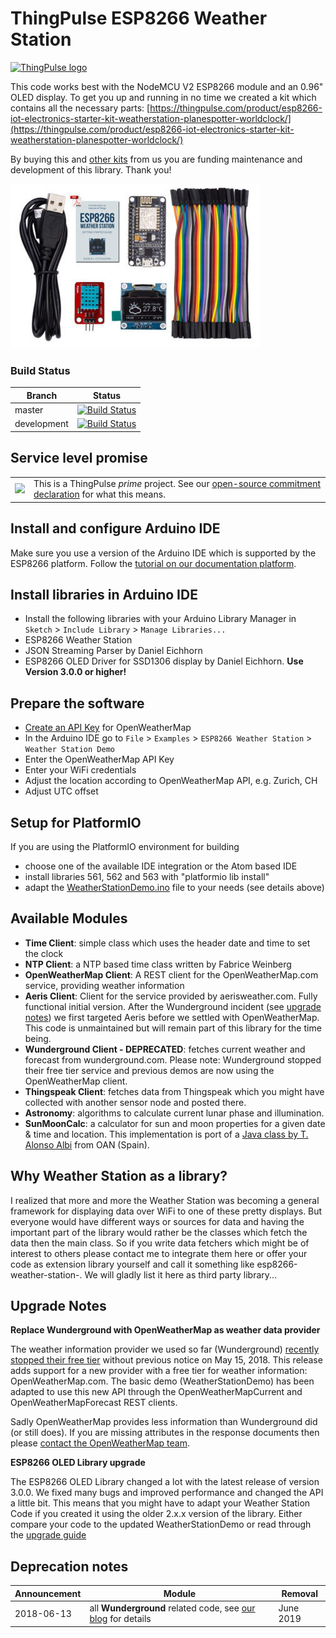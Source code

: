 # ThingPulse ESP8266 Weather Station


[![ThingPulse logo](https://thingpulse.com/assets/ThingPulse-w300.svg)](https://thingpulse.com)


This code works best with the NodeMCU V2 ESP8266 module and an 0.96" OLED display.
To get you up and running in no time we created a kit which contains all the necessary parts:
[https://thingpulse.com/product/esp8266-iot-electronics-starter-kit-weatherstation-planespotter-worldclock/](https://thingpulse.com/product/esp8266-iot-electronics-starter-kit-weatherstation-planespotter-worldclock/)

By buying this and [other kits](https://thingpulse.com/shop/) from us you are funding maintenance and  development of this library. Thank you!

[![ThingPulse ESP8266 WeatherStation Classic Kit](resources/ThingPulse-ESP8266-Weather-Station.jpeg)](https://thingpulse.com/product/esp8266-iot-electronics-starter-kit-weatherstation-planespotter-worldclock/)

### Build Status

| Branch  | Status |
| ------------- | ------------- |
| master  | [![Build Status](https://travis-ci.org/ThingPulse/esp8266-weather-station.svg?branch=master)](https://travis-ci.org/ThingPulse/esp8266-weather-station)  |
| development  | [![Build Status](https://travis-ci.org/ThingPulse/esp8266-weather-station.svg?branch=development)](https://travis-ci.org/ThingPulse/esp8266-weather-station)  |

## Service level promise

<table><tr><td><img src="https://thingpulse.com/assets/ThingPulse-open-source-prime.png" width="150">
</td><td>This is a ThingPulse <em>prime</em> project. See our <a href="https://thingpulse.com/about/open-source-commitment/">open-source commitment declaration</a> for what this means.</td></tr></table>

## Install and configure Arduino IDE

Make sure you use a version of the Arduino IDE which is supported by the ESP8266 platform. Follow the [tutorial on our documentation platform](https://docs.thingpulse.com/how-tos/Arduino-IDE-for-ESP8266/).

## Install libraries in Arduino IDE

* Install the following libraries with your Arduino Library Manager in `Sketch` > `Include Library` > `Manage Libraries...`
* ESP8266 Weather Station
* JSON Streaming Parser by Daniel Eichhorn
* ESP8266 OLED Driver for SSD1306 display by Daniel Eichhorn. **Use Version 3.0.0 or higher!**

## Prepare the software
* [Create an API Key](https://docs.thingpulse.com/how-tos/openweathermap-key/) for OpenWeatherMap
* In the Arduino IDE go to `File` > `Examples` > `ESP8266 Weather Station` > `Weather Station Demo`
* Enter the OpenWeatherMap API Key
* Enter your WiFi credentials
* Adjust the location according to OpenWeatherMap API, e.g. Zurich, CH
* Adjust UTC offset

## Setup for PlatformIO

If you are using the PlatformIO environment for building

* choose one of the available IDE integration or the Atom based IDE
* install libraries 561, 562 and 563 with "platformio lib install"
* adapt the [WeatherStationDemo.ino](examples/WeatherStationDemo/WeatherStationDemo.ino) file to your needs (see details above)


## Available Modules
* **Time Client**: simple class which uses the header date and time to set the clock
* **NTP Client**: a NTP based time class written by Fabrice Weinberg
* **OpenWeatherMap Client**: A REST client for the OpenWeatherMap.com service, providing weather information
* **Aeris Client**: Client for the service provided by aerisweather.com. Fully functional initial version. After the Wunderground incident (see [upgrade notes](#upgrade-notes)) we first targeted Aeris before we settled with OpenWeatherMap. This code is unmaintained but will remain part of this library for the time being.
* **Wunderground Client - DEPRECATED**: fetches current weather and forecast from wunderground.com. Please note: Wunderground stopped their free tier service and previous demos are now using the OpenWeatherMap client.
* **Thingspeak Client**: fetches data from Thingspeak which you might have collected with another sensor node and posted there.
* **Astronomy**: algorithms to calculate current lunar phase and illumination.
* **SunMoonCalc**: a calculator for sun and moon properties for a given date & time and location. This implementation is port of a [Java class by T. Alonso Albi](http://conga.oan.es/~alonso/doku.php?id=blog:sun_moon_position) from OAN (Spain).

## Why Weather Station as a library?

I realized that more and more the Weather Station was becoming a general framework for displaying data over WiFi to one of these pretty displays. But everyone would have different ways or sources for data and having the important part of the library would rather be the classes which fetch the data then the main class.
So if you write data fetchers which might be of interest to others please contact me to integrate them here or offer your code as extension library yourself and call it something like esp8266-weather-station-<yourservice>.
We will gladly list it here as third party library...

## Upgrade Notes

**Replace Wunderground with OpenWeatherMap as weather data provider**

The weather information provider we used so far (Wunderground) [recently stopped their free tier](https://thingpulse.com/weather-underground-no-longer-providing-free-api-keys/) without previous notice on May 15, 2018. This release adds support for a new provider with a free tier for weather information: OpenWeatherMap.com. The basic demo (WeatherStationDemo) has been adapted to use this new API through the OpenWeatherMapCurrent and OpenWeatherMapForecast REST clients.

Sadly OpenWeatherMap provides less information than Wunderground did (or still does). If you are missing attributes in the response documents then please [contact the OpenWeatherMap team](https://openweathermap.desk.com/customer/portal/emails/new).

**ESP8266 OLED Library upgrade**

The ESP8266 OLED Library changed a lot with the latest release of version 3.0.0. We fixed many bugs and improved performance and changed the API a little bit. This means that you might have to adapt your Weather Station Code if you created it using the older 2.x.x version of the library. Either compare your code to the updated WeatherStationDemo or read through the [upgrade guide](https://github.com/ThingPulse/esp8266-oled-ssd1306/blob/master/UPGRADE-3.0.md)

## Deprecation notes

| Announcement  | Module  | Removal  |
|---------------|---------|----------|
| 2018-06-13    | all **Wunderground** related code, see [our blog](https://thingpulse.com/hello-openweathermap-bye-bye-wunderground/) for details  | June 2019  |
